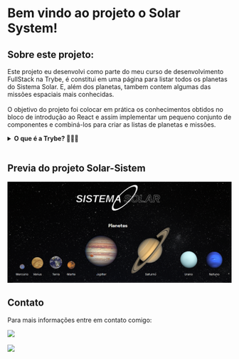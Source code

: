 <h1>Bem vindo ao projeto o Solar System! </h1>

<h2> Sobre este projeto: </h2>

<p> Este projeto eu desenvolvi como parte do meu curso de desenvolvimento FullStack na Trybe, é constitui em uma página para listar todos os planetas do Sistema Solar. E, além dos planetas, tambem contem algumas das missões espaciais mais conhecidas.
<br />
<br>
O objetivo do projeto foi colocar em prática os conhecimentos obtidos no bloco de introdução ao React e assim implementar um pequeno conjunto de componentes e combiná-los para criar as listas de planetas e missões.</p>
<details>
  <summary><strong>O que é a Trybe? 🤷🏽‍♀️</strong></summary><br />
A Trybe é uma escola de desenvolvimento web genuinamente comprometida com o sucesso profissional de quem estuda com ela. O curso de desenvolvimento web fullstack contém mais de 1500 horas e é altamente orientado para a prática, onde aplicamos os conhecimentos obtidos em projetos como este.
</details>
<br>
<h2>Previa do projeto Solar-Sistem </h2> 

![Solar System Preview](./src/images/solar-sistem.png)

<h2>Contato </h2>

<p> Para mais informações entre em contato comigo: </p>

<a href="https://www.linkedin.com/in/DouglasDainese" target="_blank"><img src="https://img.shields.io/badge/-LinkedIn-%230077B5?style=for-the-badge&logo=linkedin&logoColor=white" target="_blank"></a>

<a href = "mailto:douglasdainese@gmail.com">
<img src="https://img.shields.io/badge/-Gmail-%23333?style=for-the-badge&logo=gmail&logoColor=white" target="_blank">
</a>